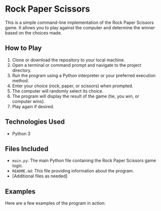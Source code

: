 # Rock Paper Scissors

This is a simple command-line implementation of the Rock Paper Scissors game. It allows you to play against the computer and determine the winner based on the choices made.

## How to Play

1. Clone or download the repository to your local machine.
2. Open a terminal or command prompt and navigate to the project directory.
3. Run the program using a Python interpreter or your preferred execution method.
4. Enter your choice (rock, paper, or scissors) when prompted.
5. The computer will randomly select its choice.
6. The program will display the result of the game (tie, you win, or computer wins).
7. Play again if desired.

## Technologies Used

- Python 3

## Files Included

- `main.py`: The main Python file containing the Rock Paper Scissors game logic.
- `README.md`: This file providing information about the program.
- [Additional files as needed]

## Examples

Here are a few examples of the program in action:

